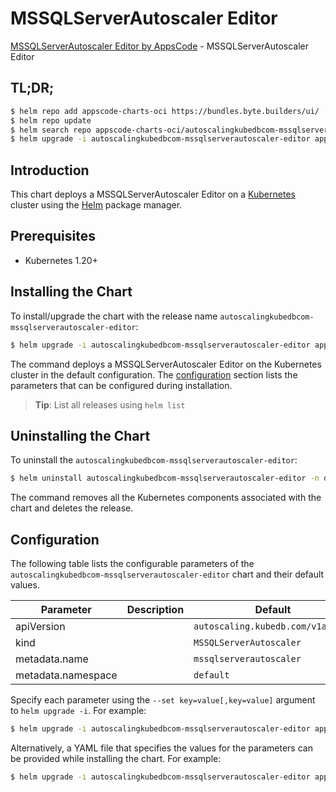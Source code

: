 # MSSQLServerAutoscaler Editor

[MSSQLServerAutoscaler Editor by AppsCode](https://appscode.com) - MSSQLServerAutoscaler Editor

## TL;DR;

```bash
$ helm repo add appscode-charts-oci https://bundles.byte.builders/ui/
$ helm repo update
$ helm search repo appscode-charts-oci/autoscalingkubedbcom-mssqlserverautoscaler-editor --version=v0.6.0
$ helm upgrade -i autoscalingkubedbcom-mssqlserverautoscaler-editor appscode-charts-oci/autoscalingkubedbcom-mssqlserverautoscaler-editor -n default --create-namespace --version=v0.6.0
```

## Introduction

This chart deploys a MSSQLServerAutoscaler Editor on a [Kubernetes](http://kubernetes.io) cluster using the [Helm](https://helm.sh) package manager.

## Prerequisites

- Kubernetes 1.20+

## Installing the Chart

To install/upgrade the chart with the release name `autoscalingkubedbcom-mssqlserverautoscaler-editor`:

```bash
$ helm upgrade -i autoscalingkubedbcom-mssqlserverautoscaler-editor appscode-charts-oci/autoscalingkubedbcom-mssqlserverautoscaler-editor -n default --create-namespace --version=v0.6.0
```

The command deploys a MSSQLServerAutoscaler Editor on the Kubernetes cluster in the default configuration. The [configuration](#configuration) section lists the parameters that can be configured during installation.

> **Tip**: List all releases using `helm list`

## Uninstalling the Chart

To uninstall the `autoscalingkubedbcom-mssqlserverautoscaler-editor`:

```bash
$ helm uninstall autoscalingkubedbcom-mssqlserverautoscaler-editor -n default
```

The command removes all the Kubernetes components associated with the chart and deletes the release.

## Configuration

The following table lists the configurable parameters of the `autoscalingkubedbcom-mssqlserverautoscaler-editor` chart and their default values.

|     Parameter      | Description |                   Default                    |
|--------------------|-------------|----------------------------------------------|
| apiVersion         |             | <code>autoscaling.kubedb.com/v1alpha1</code> |
| kind               |             | <code>MSSQLServerAutoscaler</code>           |
| metadata.name      |             | <code>mssqlserverautoscaler</code>           |
| metadata.namespace |             | <code>default</code>                         |


Specify each parameter using the `--set key=value[,key=value]` argument to `helm upgrade -i`. For example:

```bash
$ helm upgrade -i autoscalingkubedbcom-mssqlserverautoscaler-editor appscode-charts-oci/autoscalingkubedbcom-mssqlserverautoscaler-editor -n default --create-namespace --version=v0.6.0 --set apiVersion=autoscaling.kubedb.com/v1alpha1
```

Alternatively, a YAML file that specifies the values for the parameters can be provided while
installing the chart. For example:

```bash
$ helm upgrade -i autoscalingkubedbcom-mssqlserverautoscaler-editor appscode-charts-oci/autoscalingkubedbcom-mssqlserverautoscaler-editor -n default --create-namespace --version=v0.6.0 --values values.yaml
```
